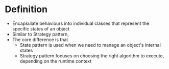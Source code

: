 ﻿# Definition

- Encapsulate behaviours into individual classes that represent the specific states of an object
- Similar to Strategy pattern, 
- The core difference is that 
  - State pattern is used when we need to manage an object's internal states
  - Strategy pattern focuses on choosing the right algorithm to execute, depending on the runtime context